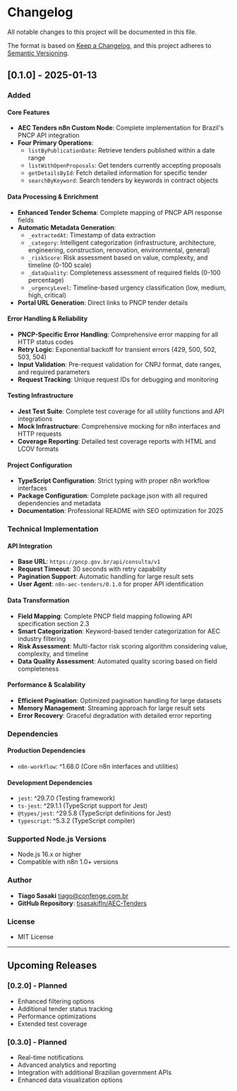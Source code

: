 # Changelog

All notable changes to this project will be documented in this file.

The format is based on [Keep a Changelog](https://keepachangelog.com/en/1.0.0/), and this project adheres to [Semantic Versioning](https://semver.org/spec/v2.0.0.html).

## [0.1.0] - 2025-01-13

### Added

#### Core Features
- **AEC Tenders n8n Custom Node**: Complete implementation for Brazil's PNCP API integration
- **Four Primary Operations**:
  - `listByPublicationDate`: Retrieve tenders published within a date range
  - `listWithOpenProposals`: Get tenders currently accepting proposals
  - `getDetailsById`: Fetch detailed information for specific tender
  - `searchByKeyword`: Search tenders by keywords in contract objects

#### Data Processing & Enrichment
- **Enhanced Tender Schema**: Complete mapping of PNCP API response fields
- **Automatic Metadata Generation**:
  - `_extractedAt`: Timestamp of data extraction
  - `_category`: Intelligent categorization (infrastructure, architecture, engineering, construction, renovation, environmental, general)
  - `_riskScore`: Risk assessment based on value, complexity, and timeline (0-100 scale)
  - `_dataQuality`: Completeness assessment of required fields (0-100 percentage)
  - `_urgencyLevel`: Timeline-based urgency classification (low, medium, high, critical)
- **Portal URL Generation**: Direct links to PNCP tender details

#### Error Handling & Reliability
- **PNCP-Specific Error Handling**: Comprehensive error mapping for all HTTP status codes
- **Retry Logic**: Exponential backoff for transient errors (429, 500, 502, 503, 504)
- **Input Validation**: Pre-request validation for CNPJ format, date ranges, and required parameters
- **Request Tracking**: Unique request IDs for debugging and monitoring

#### Testing Infrastructure
- **Jest Test Suite**: Complete test coverage for all utility functions and API integrations
- **Mock Infrastructure**: Comprehensive mocking for n8n interfaces and HTTP requests
- **Coverage Reporting**: Detailed test coverage reports with HTML and LCOV formats

#### Project Configuration
- **TypeScript Configuration**: Strict typing with proper n8n workflow interfaces
- **Package Configuration**: Complete package.json with all required dependencies and metadata
- **Documentation**: Professional README with SEO optimization for 2025

### Technical Implementation

#### API Integration
- **Base URL**: `https://pncp.gov.br/api/consulta/v1`
- **Request Timeout**: 30 seconds with retry capability
- **Pagination Support**: Automatic handling for large result sets
- **User Agent**: `n8n-aec-tenders/0.1.0` for proper API identification

#### Data Transformation
- **Field Mapping**: Complete PNCP field mapping following API specification section 2.3
- **Smart Categorization**: Keyword-based tender categorization for AEC industry filtering
- **Risk Assessment**: Multi-factor risk scoring algorithm considering value, complexity, and timeline
- **Data Quality Assessment**: Automated quality scoring based on field completeness

#### Performance & Scalability
- **Efficient Pagination**: Optimized pagination handling for large datasets
- **Memory Management**: Streaming approach for large result sets
- **Error Recovery**: Graceful degradation with detailed error reporting

### Dependencies

#### Production Dependencies
- `n8n-workflow`: ^1.68.0 (Core n8n interfaces and utilities)

#### Development Dependencies
- `jest`: ^29.7.0 (Testing framework)
- `ts-jest`: ^29.1.1 (TypeScript support for Jest)
- `@types/jest`: ^29.5.8 (TypeScript definitions for Jest)
- `typescript`: ^5.3.2 (TypeScript compiler)

### Supported Node.js Versions
- Node.js 16.x or higher
- Compatible with n8n 1.0+ versions

### Author
- **Tiago Sasaki** <tiago@confenge.com.br>
- **GitHub Repository**: [tjsasakifln/AEC-Tenders](https://github.com/tjsasakifln/AEC-Tenders)

### License
- MIT License

---

## Upcoming Releases

### [0.2.0] - Planned
- Enhanced filtering options
- Additional tender status tracking
- Performance optimizations
- Extended test coverage

### [0.3.0] - Planned
- Real-time notifications
- Advanced analytics and reporting
- Integration with additional Brazilian government APIs
- Enhanced data visualization options